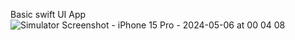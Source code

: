 Basic swift UI App
![Simulator Screenshot - iPhone 15 Pro - 2024-05-06 at 00 04 08](https://github.com/Manisankar-ch/sampleChat/assets/67576566/e0b83fe4-2f7e-4e94-97f4-d19886da1ae8)
